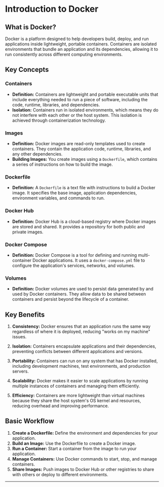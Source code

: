 # Introduction to Docker

## What is Docker?

Docker is a platform designed to help developers build, deploy, and run applications inside lightweight, portable containers. Containers are isolated environments that bundle an application and its dependencies, allowing it to run consistently across different computing environments.

## Key Concepts

### Containers
- **Definition:** Containers are lightweight and portable executable units that include everything needed to run a piece of software, including the code, runtime, libraries, and dependencies.
- **Isolation:** Containers run in isolated environments, which means they do not interfere with each other or the host system. This isolation is achieved through containerization technology.

### Images
- **Definition:** Docker images are read-only templates used to create containers. They contain the application code, runtime, libraries, and any other dependencies.
- **Building Images:** You create images using a `Dockerfile`, which contains a series of instructions on how to build the image.

### Dockerfile
- **Definition:** A `Dockerfile` is a text file with instructions to build a Docker image. It specifies the base image, application dependencies, environment variables, and commands to run.

### Docker Hub
- **Definition:** Docker Hub is a cloud-based registry where Docker images are stored and shared. It provides a repository for both public and private images.

### Docker Compose
- **Definition:** Docker Compose is a tool for defining and running multi-container Docker applications. It uses a `docker-compose.yml` file to configure the application's services, networks, and volumes.

### Volumes
- **Definition:** Docker volumes are used to persist data generated by and used by Docker containers. They allow data to be shared between containers and persist beyond the lifecycle of a container.

## Key Benefits

1. **Consistency:** Docker ensures that an application runs the same way regardless of where it is deployed, reducing "works on my machine" issues.

2. **Isolation:** Containers encapsulate applications and their dependencies, preventing conflicts between different applications and versions.

3. **Portability:** Containers can run on any system that has Docker installed, including development machines, test environments, and production servers.

4. **Scalability:** Docker makes it easier to scale applications by running multiple instances of containers and managing them efficiently.

5. **Efficiency:** Containers are more lightweight than virtual machines because they share the host system's OS kernel and resources, reducing overhead and improving performance.

## Basic Workflow

1. **Create a Dockerfile:** Define the environment and dependencies for your application.
2. **Build an Image:** Use the Dockerfile to create a Docker image.
3. **Run a Container:** Start a container from the image to run your application.
4. **Manage Containers:** Use Docker commands to start, stop, and manage containers.
5. **Share Images:** Push images to Docker Hub or other registries to share with others or deploy to different environments.

---


